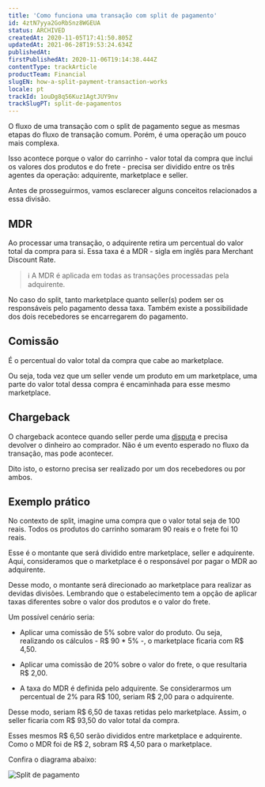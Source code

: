 ```yaml
---
title: 'Como funciona uma transação com split de pagamento'
id: 4ztN7yya2GoRbSnz8WGEUA
status: ARCHIVED
createdAt: 2020-11-05T17:41:50.805Z
updatedAt: 2021-06-28T19:53:24.634Z
publishedAt: 
firstPublishedAt: 2020-11-06T19:14:38.444Z
contentType: trackArticle
productTeam: Financial
slugEN: how-a-split-payment-transaction-works
locale: pt
trackId: 1ouDg8q56Kuz1AgtJUY9nv
trackSlugPT: split-de-pagamentos
---
```


O fluxo de uma transação com o split de pagamento segue as mesmas etapas do fluxo de transação comum. Porém, é uma operação um pouco mais complexa.  

Isso acontece porque o valor do carrinho - valor total da compra que inclui os valores dos produtos e do frete - precisa ser dividido entre os três agentes da operação: adquirente, marketplace e seller.

Antes de prosseguirmos, vamos esclarecer alguns conceitos relacionados a essa divisão.

## MDR
Ao processar uma transação, o adquirente retira um percentual do valor total da compra para si. Essa taxa é a MDR - sigla em inglês para Merchant Discount Rate. 

>ℹ️ A MDR é aplicada em todas as transações processadas pela adquirente.

No caso do split, tanto marketplace quanto seller(s) podem ser os responsáveis pelo pagamento dessa taxa. Também existe a possibilidade dos dois recebedores se encarregarem do pagamento. 

## Comissão

É o percentual do valor total da compra que cabe ao marketplace. 

Ou seja, toda vez que um seller vende um produto em um marketplace, uma parte do valor total dessa compra é encaminhada para esse mesmo marketplace. 

## Chargeback

O chargeback acontece quando seller perde uma [disputa](https://help.vtex.com/pt/tutorial/o-que-e-uma-disputa--7KJsfF1qZILm59C0PQtdF6 "disputa") e precisa devolver o dinheiro ao comprador. Não é um evento esperado no fluxo da transação, mas pode acontecer.

Dito isto, o estorno precisa ser realizado por um dos recebedores ou por ambos. 

## Exemplo prático
No contexto de split, imagine uma compra que o valor total seja de 100 reais. Todos os produtos do carrinho somaram 90 reais e o frete foi 10 reais. 

Esse é o montante que será dividido entre marketplace, seller e adquirente. Aqui, consideramos que o marketplace é o responsável por pagar o MDR ao adquirente.

Desse modo, o montante será direcionado ao marketplace para realizar as devidas divisões. Lembrando que o estabelecimento tem a opção de aplicar taxas diferentes sobre o valor dos produtos e o valor do frete.

Um possível cenário seria:

- Aplicar uma comissão de 5% sobre valor do produto. Ou seja, realizando os cálculos - R$ 90 * 5% -, o marketplace ficaria com R$ 4,50.

- Aplicar uma comissão de 20% sobre o valor do frete, o que resultaria R$ 2,00.

- A taxa do MDR é definida pelo adquirente. Se considerarmos um percentual de 2% para R$ 100, seriam R$ 2,00 para o adquirente.

Desse modo, seriam R$ 6,50 de taxas retidas pelo marketplace. Assim, o seller ficaria com R$ 93,50 do valor total da compra.

Esses mesmos R$ 6,50 serão divididos entre marketplace e adquirente. Como o MDR foi de R$ 2, sobram R$ 4,50 para o marketplace.

Confira o diagrama abaixo:

![Split de pagamento](https://images.ctfassets.net/alneenqid6w5/3D3Lso54Ho1lXbelILxaZO/ed7b92307403f708227bb85f492d0984/Split.png)
